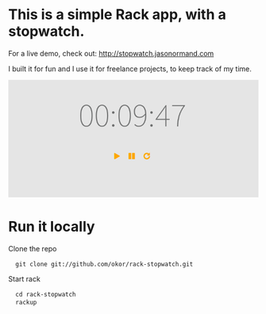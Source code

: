 This is a simple Rack app, with a stopwatch.
=========================================

For a live demo, check out: http://stopwatch.jasonormand.com

I built it for fun and I use it for freelance projects, to keep track of my time.

![Screenshot](http://github.com/okor/simple-stopwatch/raw/master/screenshot.png)


Run it locally
=========

Clone the repo

      git clone git://github.com/okor/rack-stopwatch.git

Start rack

      cd rack-stopwatch
      rackup

